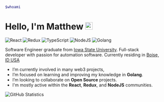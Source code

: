 ```bash
$whoami
```
# Hello, I'm Matthew <img src="https://user-images.githubusercontent.com/1303154/88677602-1635ba80-d120-11ea-84d8-d263ba5fc3c0.gif" width="24px" alt="hi">

![React](https://img.shields.io/badge/React-100%25-54D2F9)
![Redux](https://img.shields.io/badge/Redux-100%25-472A75)
![TypeScript](https://img.shields.io/badge/TypeScript-100%25-255EB2)
![NodeJS](https://img.shields.io/badge/NodeJS-100%25-0E5D03)
![Golang](https://img.shields.io/badge/Golang-75%25-7fd5ea)

Software Engineer graduate from [Iowa State University](https://www.iastate.edu). Full-stack developer with passion for automation software. Currently residing in [Boise, ID USA](https://www.google.com/maps/place/Boise,+ID)

- I’m currently involved in many web3 projects,
- I’m focused on learning and improving my knowledge in **Golang**.
- I’m looking to collaborate on **Open Source** projects.
- I'm mostly active within the **React**, **Redux**, and **NodeJS** communities.

![GitHub Statistics](https://github-readme-stats.vercel.app/api?username=walmat&show_icons=true&hide_border=true)

